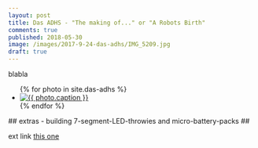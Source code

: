 ```yaml
---
layout: post
title: Das ADHS - "The making of..." or "A Robots Birth"
comments: true
published: 2018-05-30
image: /images/2017-9-24-das-adhs/IMG_5209.jpg
draft: true
---
```


blabla


<div class="photo-gallery-frame clearfix">
  <ul class="photo-gallery-list">
    {% for photo in site.das-adhs %}
    <li>
      <a href="{{ photo.url | prepend: site.baseurl }}" name="{{ photo.title }}">
        <img src="{{ photo.image-path|remove: ".jpg"| append: '-th'|append: ".jpg" }}" alt="{{ photo.caption }}" />
      </a>
    </li>
    {% endfor %}
  </ul>
</div>
<a name="below pics"></a>
## extras - building 7-segment-LED-throwies and micro-battery-packs ##

ext link [this one](https://secure.reichelt.at/TASTER-9302/3/index.html?ACTION=3&LA=55&ARTICLE=44579)


